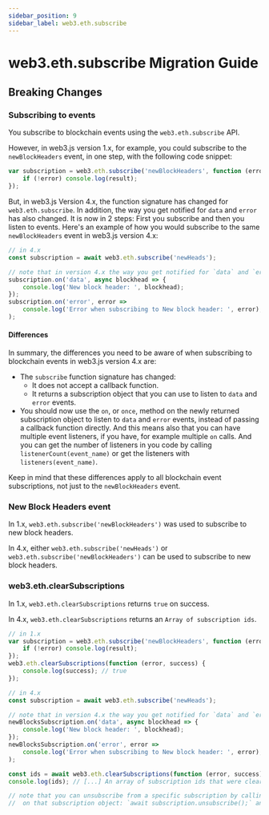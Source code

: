 ```yaml
---
sidebar_position: 9
sidebar_label: web3.eth.subscribe
---
```


# web3.eth.subscribe Migration Guide

## Breaking Changes

### Subscribing to events

You subscribe to blockchain events using the `web3.eth.subscribe` API.

However, in web3.js version 1.x, for example, you could subscribe to the `newBlockHeaders` event, in one step, with the following code snippet:

```typescript
var subscription = web3.eth.subscribe('newBlockHeaders', function (error, result) {
	if (!error) console.log(result);
});
```

But, in web3.js Version 4.x, the function signature has changed for `web3.eth.subscribe`. In addition, the way you get notified for `data` and `error` has also changed. It is now in 2 steps: First you subscribe and then you listen to events. Here's an example of how you would subscribe to the same `newBlockHeaders` event in web3.js version 4.x:

```typescript
// in 4.x
const subscription = await web3.eth.subscribe('newHeads');

// note that in version 4.x the way you get notified for `data` and `error` has changed
subscription.on('data', async blockhead => {
	console.log('New block header: ', blockhead);
});
subscription.on('error', error =>
	console.log('Error when subscribing to New block header: ', error),
);
```

#### Differences

In summary, the differences you need to be aware of when subscribing to blockchain events in web3.js version 4.x are:

-   The `subscribe` function signature has changed:
    -   It does not accept a callback function.
    -   It returns a subscription object that you can use to listen to `data` and `error` events.
-   You should now use the `on`, or `once`, method on the newly returned subscription object to listen to `data` and `error` events, instead of passing a callback function directly. And this means also that you can have multiple event listeners, if you have, for example multiple `on` calls. And you can get the number of listeners in you code by calling `listenerCount(event_name)` or get the listeners with `listeners(event_name)`.

Keep in mind that these differences apply to all blockchain event subscriptions, not just to the `newBlockHeaders` event.

### New Block Headers event

In 1.x, `web3.eth.subscribe('newBlockHeaders')` was used to subscribe to new block headers.

In 4.x, either `web3.eth.subscribe('newHeads')` or `web3.eth.subscribe('newBlockHeaders')` can be used to subscribe to new block headers.

### web3.eth.clearSubscriptions

In 1.x, `web3.eth.clearSubscriptions` returns `true` on success.

In 4.x, `web3.eth.clearSubscriptions` returns an `Array of subscription ids`.

```typescript
// in 1.x
var subscription = web3.eth.subscribe('newBlockHeaders', function (error, result) {
	if (!error) console.log(result);
});
web3.eth.clearSubscriptions(function (error, success) {
	console.log(success); // true
});

// in 4.x
const subscription = await web3.eth.subscribe('newHeads');

// note that in version 4.x the way you get notified for `data` and `error` has changed
newBlocksSubscription.on('data', async blockhead => {
	console.log('New block header: ', blockhead);
});
newBlocksSubscription.on('error', error =>
	console.log('Error when subscribing to New block header: ', error),
);

const ids = await web3.eth.clearSubscriptions(function (error, success);
console.log(ids); // [...] An array of subscription ids that were cleared

// note that you can unsubscribe from a specific subscription by calling unsubscribe()
//	on that subscription object: `await subscription.unsubscribe();` and this would return void if succeeded.
```
